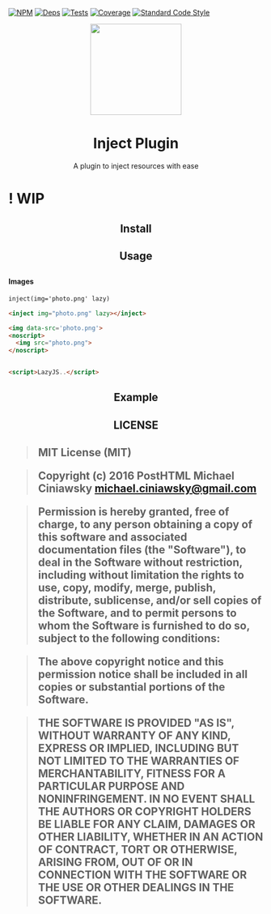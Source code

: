 [![NPM][npm]][npm-url]
[![Deps][deps]][deps-url]
[![Tests][travis]][travis-url]
[![Coverage][cover]][cover-url]
[![Standard Code Style][style]][style-url]

<div align="center">
  <a href="https://github.com/posthtml/posthtml">
    <img width="180" height="180"
      src="http://posthtml.github.io/posthtml/logo.svg">
  </a>
  <h1>Inject Plugin</h1>
  <p>A plugin to inject resources with ease<p>
</div>

# ! WIP

<h2 align="center">Install<h2>

<h2 align="center">Usage<h2>

#### Images
```txt
inject(img='photo.png' lazy)
```

```html
<inject img="photo.png" lazy></inject>
```

```html
<img data-src='photo.png'>
<noscript>
  <img src="photo.png">
</noscript>


<script>LazyJS..</script>
```

<h2 align="center">Example<h2>

<h2 align="center">LICENSE<h2>

> MIT License (MIT)

> Copyright (c) 2016 PostHTML Michael Ciniawsky <michael.ciniawsky@gmail.com>

> Permission is hereby granted, free of charge, to any person obtaining a copy
of this software and associated documentation files (the "Software"), to deal
in the Software without restriction, including without limitation the rights
to use, copy, modify, merge, publish, distribute, sublicense, and/or sell
copies of the Software, and to permit persons to whom the Software is
furnished to do so, subject to the following conditions:

> The above copyright notice and this permission notice shall be included in all
copies or substantial portions of the Software.

> THE SOFTWARE IS PROVIDED "AS IS", WITHOUT WARRANTY OF ANY KIND, EXPRESS OR
IMPLIED, INCLUDING BUT NOT LIMITED TO THE WARRANTIES OF MERCHANTABILITY,
FITNESS FOR A PARTICULAR PURPOSE AND NONINFRINGEMENT. IN NO EVENT SHALL THE
AUTHORS OR COPYRIGHT HOLDERS BE LIABLE FOR ANY CLAIM, DAMAGES OR OTHER
LIABILITY, WHETHER IN AN ACTION OF CONTRACT, TORT OR OTHERWISE, ARISING FROM,
OUT OF OR IN CONNECTION WITH THE SOFTWARE OR THE USE OR OTHER DEALINGS IN THE
SOFTWARE.

[npm]: https://img.shields.io/npm/v/posthtml-inject.svg
[npm-url]: https://npmjs.com/package/posthtml-inject

[deps]: https://david-dm.org/posthtml/posthtml-inject.svg
[deps-url]: https://david-dm.org/posthtml/posthtml-inject

[style]: https://img.shields.io/badge/code%20style-standard-yellow.svg
[style-url]: http://standardjs.com/

[travis]: http://img.shields.io/travis/posthtml/posthtml-inject.svg
[travis-url]: https://travis-ci.org/posthtml/posthtml-inject

[cover]: https://coveralls.io/repos/github/posthtml/posthtml-inject/badge.svg?branch=master
[cover-url]: https://coveralls.io/github/posthtml/posthtml-inject?branch=master
